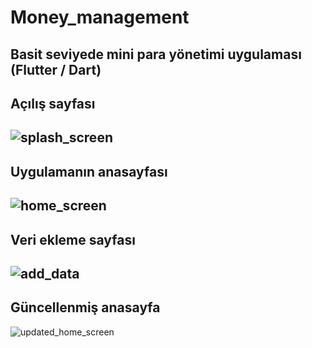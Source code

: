 # Money_management
Basit seviyede mini para yönetimi uygulaması (Flutter / Dart)
---------------
Açılış sayfası
---------------
![splash_screen](https://user-images.githubusercontent.com/76686224/195857495-54a4868c-0616-42e1-abd2-3f09b829a05b.png)
---------------
Uygulamanın anasayfası 
---------------
![home_screen](https://user-images.githubusercontent.com/76686224/195857809-b06c0b15-fc3b-48ec-a7eb-f49be33b11ed.png)
---------------
Veri ekleme sayfası
---------------
![add_data](https://user-images.githubusercontent.com/76686224/195858092-e526c731-b681-4fd4-bfba-405e6529e160.png)
---------------
Güncellenmiş anasayfa
---------------
![updated_home_screen](https://user-images.githubusercontent.com/76686224/195858314-ef265856-ea19-4af6-99e9-41950e97cda0.png)
